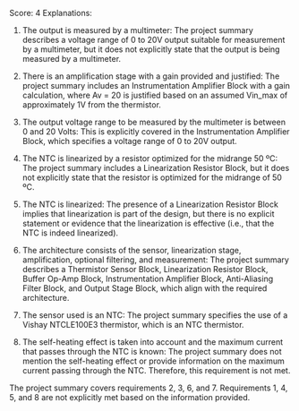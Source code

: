 Score: 4
Explanations: 
1. The output is measured by a multimeter: The project summary describes a voltage range of 0 to 20V output suitable for measurement by a multimeter, but it does not explicitly state that the output is being measured by a multimeter.

2. There is an amplification stage with a gain provided and justified: The project summary includes an Instrumentation Amplifier Block with a gain calculation, where Av = 20 is justified based on an assumed Vin_max of approximately 1V from the thermistor.

3. The output voltage range to be measured by the multimeter is between 0 and 20 Volts: This is explicitly covered in the Instrumentation Amplifier Block, which specifies a voltage range of 0 to 20V output.

4. The NTC is linearized by a resistor optimized for the midrange 50 ºC: The project summary includes a Linearization Resistor Block, but it does not explicitly state that the resistor is optimized for the midrange of 50 ºC.

5. The NTC is linearized: The presence of a Linearization Resistor Block implies that linearization is part of the design, but there is no explicit statement or evidence that the linearization is effective (i.e., that the NTC is indeed linearized).

6. The architecture consists of the sensor, linearization stage, amplification, optional filtering, and measurement: The project summary describes a Thermistor Sensor Block, Linearization Resistor Block, Buffer Op-Amp Block, Instrumentation Amplifier Block, Anti-Aliasing Filter Block, and Output Stage Block, which align with the required architecture.

7. The sensor used is an NTC: The project summary specifies the use of a Vishay NTCLE100E3 thermistor, which is an NTC thermistor.

8. The self-heating effect is taken into account and the maximum current that passes through the NTC is known: The project summary does not mention the self-heating effect or provide information on the maximum current passing through the NTC. Therefore, this requirement is not met.

The project summary covers requirements 2, 3, 6, and 7. Requirements 1, 4, 5, and 8 are not explicitly met based on the information provided.